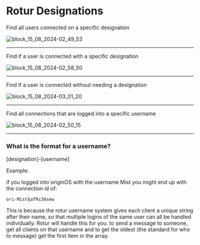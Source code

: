 # Rotur Designations

Find all users connected on a specific designation

![block\_15\_08\_2024-02\_49\_53](https://github.com/user-attachments/assets/6f394c01-b463-4b68-9cbe-b9f6e2151c07)

***

Find if a user is connected with a specific designation

![block\_15\_08\_2024-02\_58\_50](https://github.com/user-attachments/assets/09350004-cb6b-4140-af8d-7cc8650f66a5)

***

Find if a user is connected without needing a designation

![block\_15\_08\_2024-03\_01\_20](https://github.com/user-attachments/assets/fff82e49-81b6-4dd9-9c51-fc542973fbff)

***

Find all connections that are logged into a specific username

![block\_15\_08\_2024-02\_50\_15](https://github.com/user-attachments/assets/e8a0894f-ce47-4f63-8a08-ef31e84ad3c1)

***

### What is the format for a username?

\[designation]-\[username]

Example:

if you logged into originOS with the username Mist you might end up with the connection id of:

```
ori-Mist§afRs36sew
```

This is because the rotur username system gives each client a unique string after their name, so that multiple logins of the same user can all be handled individually. Rotur will handle this for you. to send a message to someone, get all clients on that username and to get the oldest (the standard for who to message) get the first item in the array.

